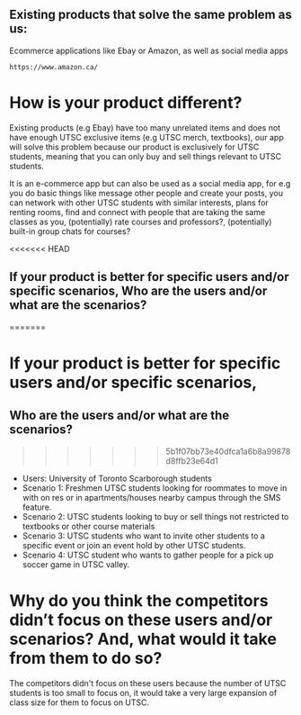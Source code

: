 ## Existing products that solve the same problem as us:
   Ecommerce applications like Ebay or Amazon, as well as social media apps
    
    https://www.amazon.ca/

# How is your product different?

Existing products (e.g Ebay) have too many unrelated items and does not have enough UTSC exclusive items (e.g UTSC merch, textbooks), our app will solve this problem because our product is exclusively for UTSC students, meaning that you can only buy and sell things relevant to UTSC students.

It is an e-commerce app but can also be used as a social media app, for e.g you do basic things like message other people and create your posts, you can network with other UTSC students with similar interests, plans for renting rooms, find and connect with people that are taking the same classes as you, (potentially) rate courses and professors?, (potentially) built-in group chats for courses?

<<<<<<< HEAD
## If your product is better for specific users and/or specific scenarios, Who are the users and/or what are the scenarios? 
=======

# If your product is better for specific users and/or specific scenarios, 
## Who are the users and/or what are the scenarios? 
>>>>>>> 5b1f07bb73e40dfca1a6b8a99878d8ffb23e64d1
   - Users: University of Toronto Scarborough students
   - Scenario 1: Freshmen UTSC students looking for roommates to move in with on res or in apartments/houses nearby campus through the SMS feature.
   - Scenario 2: UTSC students looking to buy or sell things not restricted to textbooks or other course materials
   - Scenario 3: UTSC students who want to invite other students to a specific event or join an event hold by other UTSC students.
   - Scenario 4: UTSC student who wants to gather people for a pick up soccer game in UTSC valley.

# Why do you think the competitors didn’t focus on these users and/or scenarios? And, what would it take from them to do so?
The competitors didn't focus on these users because the number of UTSC students is too small to focus on, it would take a very large expansion of class size for them to focus on UTSC.
